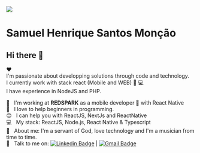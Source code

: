 <img width="auto" src="https://avatars.githubusercontent.com/u/21090437?s=60&v=4">


# Samuel Henrique Santos Monção

## Hi there 👋
:hearts:
 <br/> I'm passionate about developping solutions through code and technology.
 <br/> I currently work with stack react (Mobile and WEB) :iphone: :computer:
 <br/> I have experience in NodeJS and PHP.

 :rocket:  &nbsp; I'm working at **REDSPARK** as a mobile developer :iphone: with React Native
 <br/> :purple_heart: &nbsp; I love to help beginners in programming.
 <br/> :blush: &nbsp; I can help you with ReactJS, NextJs and ReactNative
 <br/> :computer: &nbsp; My stack: ReactJS, Node.js, React Native & Typescript
 <br/> 💬  &nbsp; About me: I'm a servant of God, love technology and I'm a musician from time to time.
 <br/> :email: &nbsp; Talk to me on: [![Linkedin Badge](https://img.shields.io/badge/-Samuel_Henrique_Santos_Monção-blue?style=flat-square&logo=Linkedin&logoColor=white&link=https://www.linkedin.com/in/samuel-henrique-s-monção-245a04182/)](https://www.linkedin.com/in/samuel-henrique-s-monção-245a04182/) 
| 
[![Gmail Badge](https://img.shields.io/badge/-samuel.hsm96@gmail.com-c14438?style=flat-square&logo=Gmail&logoColor=white&link=mailto:samuel.hsm96@gmail.com)](mailto:samuel.hsm96@gmail.com)
